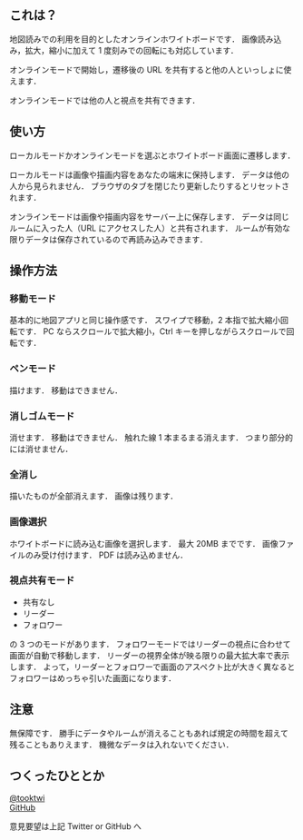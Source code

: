 ## これは？

地図読みでの利用を目的としたオンラインホワイトボードです．
画像読み込み，拡大，縮小に加えて 1 度刻みでの回転にも対応しています．

オンラインモードで開始し，遷移後の URL を共有すると他の人といっしょに使えます．

オンラインモードでは他の人と視点を共有できます．

## 使い方

ローカルモードかオンラインモードを選ぶとホワイトボード画面に遷移します．

ローカルモードは画像や描画内容をあなたの端末に保持します．
データは他の人から見られません．
ブラウザのタブを閉じたり更新したりするとリセットされます．

オンラインモードは画像や描画内容をサーバー上に保存します．
データは同じルームに入った人（URL にアクセスした人）と共有されます．
ルームが有効な限りデータは保存されているので再読み込みできます．

## 操作方法

### 移動モード

基本的に地図アプリと同じ操作感です．
スワイプで移動，2 本指で拡大縮小回転です．
PC ならスクロールで拡大縮小，Ctrl キーを押しながらスクロールで回転です．

### ペンモード

描けます．
移動はできません．

### 消しゴムモード

消せます．
移動はできません．
触れた線 1 本まるまる消えます．
つまり部分的には消せません．

### 全消し

描いたものが全部消えます．
画像は残ります．

### 画像選択

ホワイトボードに読み込む画像を選択します．
最大 20MB までです．
画像ファイルのみ受け付けます．
PDF は読み込めません．

### 視点共有モード

- 共有なし
- リーダー
- フォロワー

の 3 つのモードがあります．
フォロワーモードではリーダーの視点に合わせて画面が自動で移動します．
リーダーの視界全体が映る限りの最大拡大率で表示します．
よって，リーダーとフォロワーで画面のアスペクト比が大きく異なるとフォロワーはめっちゃ引いた画面になります．

## 注意

無保障です．
勝手にデータやルームが消えることもあれば規定の時間を超えて残ることもありえます．
機微なデータは入れないでください．

## つくったひととか

[@tooktwi](https://twitter.com/tooktwi)  
[GitHub](https://github.com/h-takesg/o-route)

意見要望は上記 Twitter or GitHub へ
